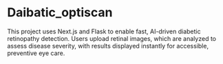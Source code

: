 # Daibatic_optiscan
This project uses Next.js and Flask to enable fast, AI-driven diabetic retinopathy detection. Users upload retinal images, which are analyzed to assess disease severity, with results displayed instantly for accessible, preventive eye care.
